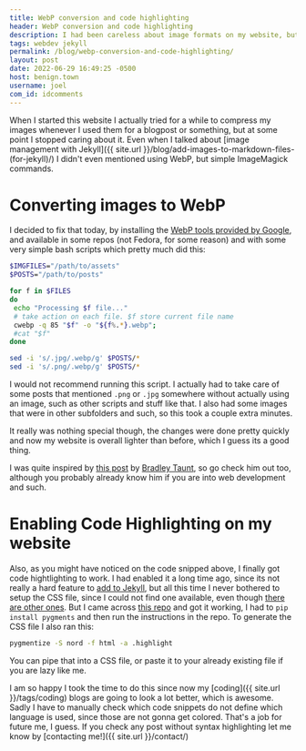 ```yaml
---
title: WebP conversion and code highlighting
header: WebP conversion and code highlighting
description: I had been careless about image formats on my website, but I decided to put some work and convert them all to WebP. Also, I got the Nord color scheme to work on my code!
tags: webdev jekyll
permalink: /blog/webp-conversion-and-code-highlighting/
layout: post
date: 2022-06-29 16:49:25 -0500
host: benign.town
username: joel
com_id: idcomments
---
```


When I started this website I actually tried for a while to compress my images whenever I used them for a blogpost or something, but at some point I stopped caring about it. Even when I talked about [image management with Jekyll]({{ site.url }}/blog/add-images-to-markdown-files-(for-jekyll)/) I didn't even mentioned using WebP, but simple ImageMagick commands.

# Converting images to WebP

I decided to fix that today, by installing the [WebP tools provided by Google](https://developers.google.com/speed/webp/download), and available in some repos (not Fedora, for some reason) and with some very simple bash scripts which pretty much did this:

 ```bash
$IMGFILES="/path/to/assets"
$POSTS="/path/to/posts"

for f in $FILES
do
  echo "Processing $f file..."
  # take action on each file. $f store current file name
  cwebp -q 85 "$f" -o "${f%.*}.webp";
  #cat "$f"
done

sed -i 's/.jpg/.webp/g' $POSTS/*
sed -i 's/.png/.webp/g' $POSTS/*
```

I would not recommend running this script. I actually had to take care of some posts that mentioned `.png` or `.jpg` somewhere without actually using an image, such as other scripts and stuff like that. I also had some images that were in other subfolders and such, so this took a couple extra minutes.

It really was nothing special though, the changes were done pretty quickly and now my website is overall lighter than before, which I guess its a good thing.

I was quite inspired by [this post](https://1mb.club/blog/batch-webp-conversion/) by [Bradley Taunt](https://tdarb.org/), so go check him out too, although you probably already know him if you are into web development and such.

# Enabling Code Highlighting on my website

Also, as you might have noticed on the code snipped above, I finally got code hightlighting to work. I had enabled it a long time ago, since its not really a hard feature to [add to Jekyll](https://jekyllrb.com/docs/liquid/tags/#code-snippet-highlighting), but all this time I never bothered to setup the CSS file, since I could not find one available, even though [there are other ones](https://github.com/jwarby/jekyll-pygments-themes). But I came across [this repo](https://github.com/sbrisard/nord_pygments) and got it working, I had to `pip install pygments` and then run the instructions in the repo. To generate the CSS file I also ran this:

```bash
pygmentize -S nord -f html -a .highlight
```

You can pipe that into a CSS file, or paste it to your already existing file if you are lazy like me.

I am so happy I took the time to do this since now my [coding]({{ site.url }}/tags/coding) blogs are going to look a lot better, which is awesome. Sadly I have to manually check which code snippets do not define which language is used, since those are not gonna get colored. That's a job for future me, I guess. If you check any post without syntax highlighting let me know by [contacting me!]({{ site.url }}/contact/)
